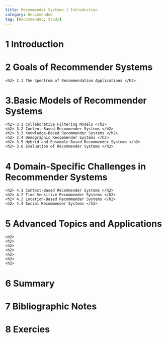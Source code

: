 ```yaml
---
title: Recommender Systems 1 Introduction
category: Recommended
tag: [Recommended, Study]
---
```


<h1> 1 Introduction</h1>

<h1> 2 Goals of Recommender Systems</h1>

	<h2> 2.1 The Spectrum of Recommendation Applications </h2>
 
<h1> 3.Basic Models of Recommender Systems</h1>
	
	<h2> 3.1 Collaborative Filtering Models </h2>
	<h2> 3.2 Content-Based Recommender Systems </h2>
	<h2> 3.3 Knowledge-Based Recommender Systems </h2>
	<h2> 3.4 Demographic Recommender Systems </h2>
	<h2> 3.5 Hybrid and Ensemble-Based Recommender Systems </h2>
	<h2> 3.6 Evaluation of Recommender Systems </h2>

<h1> 4 Domain-Specific Challenges in Recommender Systems</h1>
	
	<h2> 4.1 Context-Based Recommender Systems </h2>
	<h2> 4.2 Time-Sensitive Recommender Systems </h2>
	<h2> 4.3 Location-Based Recommender Systems </h2>
	<h2> 4.4 Social Recommender Systems </h2>

<h1> 5 Advanced Topics and Applications</h1>

	<h2>
	<h2>
	<h2>
	<h2>
	<h2>
	<h2>
	<h2>

<h1> 6 Summary</h1>

<h1> 7 Bibliographic Notes</h1>

<h1> 8 Exercies</h1>
